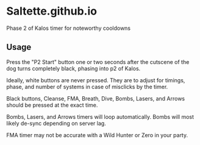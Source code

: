 # Saltette.github.io

Phase 2 of Kalos timer for noteworthy cooldowns

## Usage

Press the "P2 Start" button one or two seconds after the cutscene of the dog turns completely black, phasing into p2 of Kalos.

Ideally, white buttons are never pressed. They are to adjust for timings, phase, and number of systems in case of misclicks by the timer.

Black buttons, Cleanse, FMA, Breath, Dive, Bombs, Lasers, and Arrows should be pressed at the exact time.

Bombs, Lasers, and Arrows timers will loop automatically. Bombs will most likely de-sync depending on server lag.

FMA timer may not be accurate with a Wild Hunter or Zero in your party.
